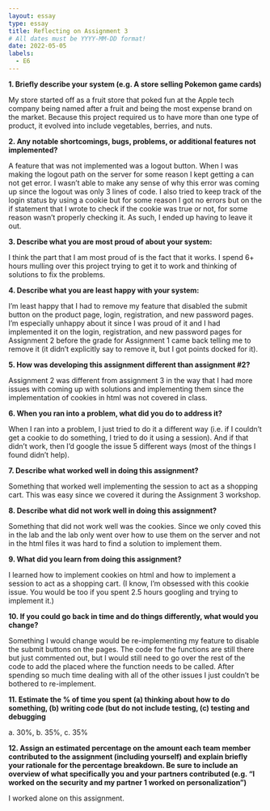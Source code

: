```yaml
---
layout: essay
type: essay
title: Reflecting on Assignment 3
# All dates must be YYYY-MM-DD format!
date: 2022-05-05
labels:
  - E6
---
```


**1.	Briefly describe your system (e.g. A store selling Pokemon game cards)**

My store started off as a fruit store that poked fun at the Apple tech company being named after a fruit and being the most expense brand on the market. Because this project required us to have more than one type of product, it evolved into include vegetables, berries, and nuts.

**2.	Any notable shortcomings, bugs, problems, or additional features not implemented?**

A feature that was not implemented was a logout button. When I was making the logout path on the server for some reason I kept getting a can not get error. I wasn’t able to make any sense of why this error was coming up since the logout was only 3 lines of code. I also tried to keep track of the login status by using a cookie but for some reason I got no errors but on the if statement that I wrote to check if the cookie was true or not, for some reason wasn’t properly checking it. As such, I ended up having to leave it out. 

**3.	Describe what you are most proud of about your system:**

I think the part that I am most proud of is the fact that it works. I spend 6+ hours mulling over this project trying to get it to work and thinking of solutions to fix the problems.

**4.	Describe what you are least happy with your system:**

I’m least happy that I had to remove my feature that disabled the submit button on the product page, login, registration, and new password pages. I’m especially unhappy about it since I was proud of it and I had implemented it on the login, registration, and new password pages for Assignment 2 before the grade for Assignment 1 came back telling me to remove it (it didn’t explicitly say to remove it, but I got points docked for it).

**5.	How was developing this assignment different than assignment #2?**

Assignment 2 was different from assignment 3 in the way that I had more issues with coming up with solutions and implementing them since the implementation of cookies in html was not covered in class.

**6.	When you ran into a problem, what did you do to address it?**

When I ran into a problem, I just tried to do it a different way (i.e. if I couldn’t get a cookie to do something, I tried to do it using a session). And if that didn’t work, then I’d google the issue 5 different ways (most of the things I found didn’t help).

**7.	Describe what worked well in doing this assignment?**

Something that worked well implementing the session to act as a shopping cart. This was easy since we covered it during the Assignment 3 workshop.

**8.	Describe what did not work well in doing this assignment?**

Something that did not work well was the cookies. Since we only coved this in the lab and the lab only went over how to use them on the server and not in the html files it was hard to find a solution to implement them. 

**9.	What did you learn from doing this assignment?**

I learned how to implement cookies on html and how to implement a session to act as a shopping cart. (I know, I’m obsessed with this cookie issue. You would be too if you spent 2.5 hours googling and trying to implement it.)

**10.	If you could go back in time and do things differently, what would you change?**

Something I would change would be re-implementing my feature to disable the submit buttons on the pages. The code for the functions are still there but just commented out, but I would still need to go over the rest of the code to add the placed where the function needs to be called. After spending so much time dealing with all of the other issues I just couldn’t be bothered to re-implement. 

**11.	Estimate the % of time you spent (a) thinking about how to do something, (b) writing code (but do not include testing, (c) testing and debugging**

a. 30%, b. 35%, c. 35%

**12.	Assign an estimated percentage on the amount each team member contributed to the assignment (including yourself) and explain briefly your rationale for the percentage breakdown. Be sure to include an overview of what specifically you and your partners contributed (e.g. “I worked on the security and my partner 1 worked on personalization”)**

I worked alone on this assignment.
